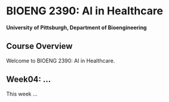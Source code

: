 # BIOENG 2390: AI in Healthcare

**University of Pittsburgh, Department of Bioengineering**

## Course Overview
Welcome to BIOENG 2390: AI in Healthcare. 


## Week04: ...
This week ...